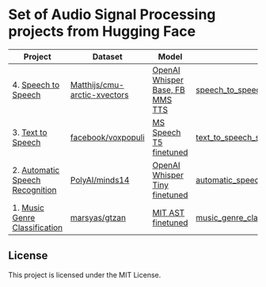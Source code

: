 # Set of Audio Signal Processing projects from Hugging Face

| Project | Dataset | Model | Script | Result | Metric |
| --- | --- | --- | --- | --- | --- |
| 4. [Speech to Speech](https://huggingface.co/learn/audio-course/chapter7/hands_on) | [Matthijs/cmu-arctic-xvectors](https://huggingface.co/datasets/Matthijs/cmu-arctic-xvectors) | [OpenAI Whisper Base, FB MMS TTS](https://huggingface.co/spaces/jaymanvirk/speech-to-speech-translation) | [speech_to_speech_whisper_mms_tts.py](/speech_to_speech_whisper_mms_tts.py) | NA | NA |
| 3. [Text to Speech](https://huggingface.co/learn/audio-course/chapter6/hands_on) | [facebook/voxpopuli](https://huggingface.co/datasets/facebook/voxpopuli) | [MS Speech T5 finetuned](https://huggingface.co/jaymanvirk/speecht5_tts_finetuned_voxpopuli_lt) | [text_to_speech_speecht5.ipynb](/text_to_speech_speecht5.ipynb) | NA | NA |
| 2. [Automatic Speech Recognition](https://huggingface.co/learn/audio-course/chapter5/hands_on) | [PolyAI/minds14](https://huggingface.co/datasets/PolyAI/minds14) | [OpenAI Whisper Tiny finetuned](https://huggingface.co/jaymanvirk/whisper-tiny_finetuned_minds14_en-US) | [automatic_speech_recognition_minds14.ipynb](/automatic_speech_recognition_minds14.ipynb) | 0.3093 | WER |
| 1. [Music Genre Classification](https://huggingface.co/learn/audio-course/chapter4/hands_on) |[marsyas/gtzan](https://huggingface.co/datasets/marsyas/gtzan) | [MIT AST finetuned](https://huggingface.co/jaymanvirk/ast-finetuned-audioset-10-10-0.4593-finetuned-gtzan) | [music_genre_classification_gtzan.ipynb](/music_genre_classification_gtzan.ipynb) | 0.92 | Accuracy |

## License
This project is licensed under the MIT License.

